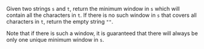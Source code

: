 Given two strings `s` and `t`, return the minimum window in `s` which will contain all the characters in `t`. If there is no such window in `s` that covers all characters in `t`, return the empty string `""`.

Note that if there is such a window, it is guaranteed that there will always be only one unique minimum window in `s`.